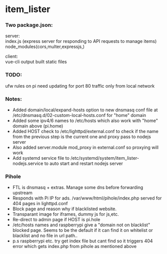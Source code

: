# item_lister
  
### Two package.json:  
server:  
    index.js (express server for responding to API requests to manage items)  
    node_modules(cors,multer,expressjs,)  
    
client:  
    vue-cli output built static files


### TODO:   
ufw rules on pi need updating for port 80 traffic only from local network


### Notes:  
- Added domain/local/expand-hosts option to new dnsmasq conf file at  /etc/dnsmasq.d/02-custom-local-hosts.conf for "home" domain
- Added some ipv4/6 names to /etc/hosts which also work with "home" domain above (pi.home)
- Added HOST check to /etc/lighttpd/external.conf to check if the name from the previous step is the current one and proxy pass to nodejs server
- Also added server.module mod_proxy in external.conf so proxying will work
- Add systemd service file to /etc/systemd/system/item_lister-nodejs.service to auto start and restart nodejs server 


### Pihole
- FTL is dnsmasq + extras. Manage some dns before forwarding upstream
- Responds with Pi IP for ads. /var/www/html/pihole/index.php served for 404 pages in lighttpd.conf
- Block page and reason why if blacklisted website.
- Transparant image for iframes, dummy js for js,etc.
- Re-direct to admin page if HOST is pi.hole
- /etc/hosts names and raspberrypi give a "domain not on blacklist" blocked page. Seems to be the default if it can find it on whitelist or blacklist and no file in url path..
- p.s raspberrypi etc. try get index file but cant find so it triggers 404 error which gets index.php from pihole as mentioned above
